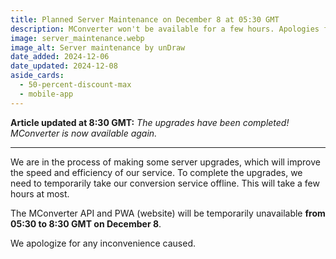 ```yaml
---
title: Planned Server Maintenance on December 8 at 05:30 GMT
description: MConverter won't be available for a few hours. Apologies for the inconvenience.
image: server_maintenance.webp
image_alt: Server maintenance by unDraw
date_added: 2024-12-06
date_updated: 2024-12-08
aside_cards:
  - 50-percent-discount-max
  - mobile-app
---
```


**Article updated at 8:30 GMT:** *The upgrades have been completed! MConverter is now available again.*

---

We are in the process of making some server upgrades, which will improve the speed and efficiency of our service. To complete the upgrades, we need to temporarily take our conversion service offline. This will take a few hours at most.

The MConverter API and PWA (website) will be temporarily unavailable **from 05:30 to 8:30 GMT on December 8**.

We apologize for any inconvenience caused.